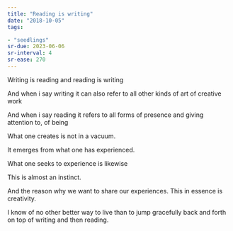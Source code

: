 ```yaml
---
title: "Reading is writing"
date: "2018-10-05"
tags:

- "seedlings"
sr-due: 2023-06-06
sr-interval: 4
sr-ease: 270
---
```


Writing is reading and reading is writing

And when i say writing it can also refer to all other kinds of art of creative work

And when i say reading it refers to all forms of presence and giving attention to, of being

What one creates is not in a vacuum.

It emerges from what one has experienced.

What one seeks to experience is likewise

This is almost an instinct.

And the reason why we want to share our experiences. This in essence is creativity.

I know of no other better way to live than to jump gracefully back and forth on top of writing and then reading.


